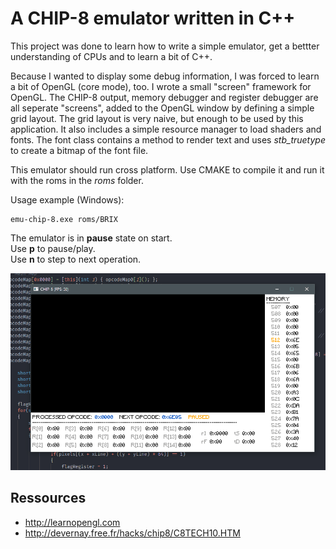 # A CHIP-8 emulator written in C++

This project was done to learn how to write a simple emulator, get a bettter understanding of CPUs and to learn a bit of C++.

Because I wanted to display some debug information, I was forced to learn a bit of OpenGL (core mode), too.
I wrote a small "screen" framework for OpenGL. The CHIP-8 output, memory debugger and register debugger are all
seperate "screens", added to the OpenGL window by defining a simple grid layout. The grid layout is very naive,
but enough to be used by this application. It also includes a simple resource manager to load shaders and fonts. 
The font class contains a method to render text and uses *stb_truetype* to create a bitmap of the font file.

This emulator should run cross platform. Use CMAKE to compile it and run it with the roms in the *roms* folder.

Usage example (Windows):  
```
emu-chip-8.exe roms/BRIX
```

The emulator is in **pause** state on start.  
Use **p** to pause/play.  
Use **n** to step to next operation.

![emu-chip-8-gif](https://raw.githubusercontent.com/geaz/emu-chip-8/master/emu-chip-8.gif)

## Ressources
- http://learnopengl.com
- http://devernay.free.fr/hacks/chip8/C8TECH10.HTM